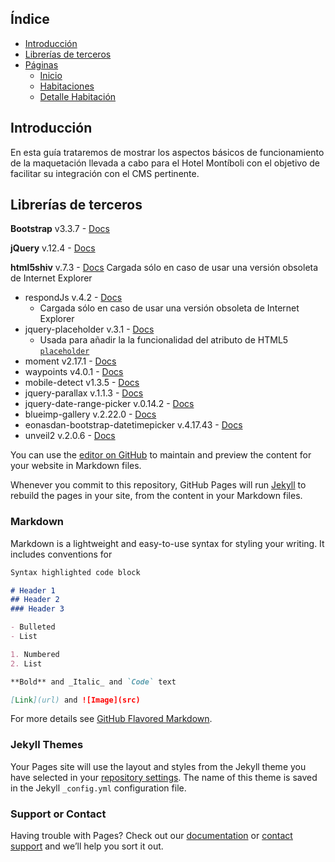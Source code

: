 ## Índice
- [Introducción](#introduccion)
- [Librerías de terceros](#librerias-de-terceros)
- [Páginas](#paginas)
    - [Inicio](#inicio)
    - [Habitaciones](#habitaciones)
    - [Detalle Habitación](#detalle-habitacion)


## Introducción

En esta guía trataremos de mostrar los aspectos básicos de funcionamiento de la maquetación llevada a cabo para el Hotel Montíboli con el objetivo de facilitar su integración con el CMS pertinente.

## Librerías de terceros

**Bootstrap** v3.3.7 - [Docs]()

**jQuery** v.12.4 - [Docs]()

**html5shiv** v.7.3 - [Docs]()
Cargada sólo en caso de usar una versión obsoleta de Internet Explorer

- respondJs v.4.2 - [Docs]()
    - Cargada sólo en caso de usar una versión obsoleta de Internet Explorer
- jquery-placeholder v.3.1 - [Docs]()
    - Usada para añadir la la funcionalidad del atributo de HTML5 [`placeholder`](http://www.anerbarrena.com/placeholder-html5-3971/)
- moment v2.17.1 - [Docs]()
- waypoints v4.0.1 - [Docs]()
- mobile-detect v1.3.5 - [Docs]()
- jquery-parallax v.1.1.3 - [Docs](https://github.com/IanLunn/jQuery-Parallax)
- jquery-date-range-picker v.0.14.2 - [Docs](https://github.com/longbill/jquery-date-range-picker)
- blueimp-gallery v.2.22.0 - [Docs]()
- eonasdan-bootstrap-datetimepicker v.4.17.43 - [Docs]()
- unveil2 v.2.0.6 - [Docs]()

You can use the [editor on GitHub](https://github.com/AtoomStudio/montiboli-docs/edit/master/index.md) to maintain and preview the content for your website in Markdown files.

Whenever you commit to this repository, GitHub Pages will run [Jekyll](https://jekyllrb.com/) to rebuild the pages in your site, from the content in your Markdown files.

### Markdown

Markdown is a lightweight and easy-to-use syntax for styling your writing. It includes conventions for

```markdown
Syntax highlighted code block

# Header 1
## Header 2
### Header 3

- Bulleted
- List

1. Numbered
2. List

**Bold** and _Italic_ and `Code` text

[Link](url) and ![Image](src)
```

For more details see [GitHub Flavored Markdown](https://guides.github.com/features/mastering-markdown/).

### Jekyll Themes

Your Pages site will use the layout and styles from the Jekyll theme you have selected in your [repository settings](https://github.com/AtoomStudio/montiboli-docs/settings). The name of this theme is saved in the Jekyll `_config.yml` configuration file.

### Support or Contact

Having trouble with Pages? Check out our [documentation](https://help.github.com/categories/github-pages-basics/) or [contact support](https://github.com/contact) and we’ll help you sort it out.
